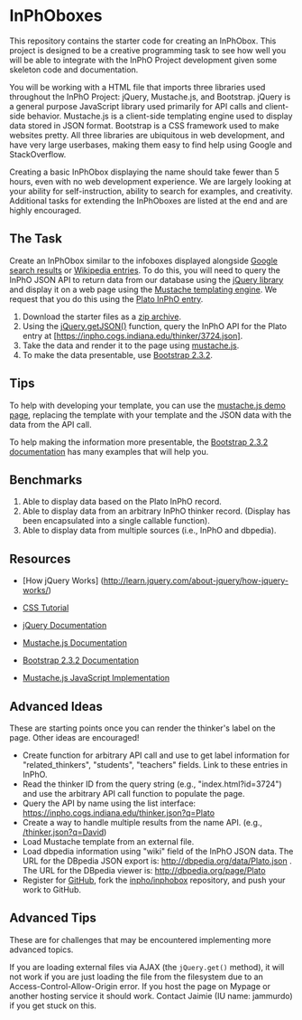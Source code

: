 InPhOboxes
==============

This repository contains the starter code for creating an InPhObox. This project
is designed to be a creative programming task to see how well you will be able
to integrate with the InPhO Project development given some skeleton code and
documentation. 

You will be working with a HTML file that imports three libraries used
throughout the InPhO Project: jQuery, Mustache.js, and Bootstrap. jQuery is a
general purpose JavaScript library used primarily for API calls and client-side
behavior. Mustache.js is a client-side templating engine used to display data
stored in JSON format. Bootstrap is a CSS framework used to make websites
pretty. All three libraries are ubiquitous in web development, and have very
large userbases, making them easy to find help using Google and StackOverflow.

Creating a basic InPhObox displaying the name should take fewer than 5 hours,
even with no web development experience. We are largely looking at your ability
for self-instruction, ability to search for examples, and creativity. Additional
tasks for extending the InPhOboxes are listed at the end and are highly
encouraged.

The Task
-----------
Create an InPhObox similar to the infoboxes displayed alongside [Google search
results](https://www.google.com/search?q=plato) or [Wikipedia
entries](http://en.wikipedia.org/wiki/Plato). To do this, you will need to query
the InPhO JSON API to return data from our database using the [jQuery
library](http://jquery.com/) and display it on a web page using the [Mustache 
templating engine](http://mustache.github.io/). We request that you do this
using the [Plato InPhO entry](https://inpho.cogs.indiana.edu/thinker/3724).

1.  Download the starter files as a [zip archive](https://github.com/inpho/inphobox/archive/master.zip).
2.  Using the [jQuery.getJSON()](http://api.jquery.com/jQuery.getJSON/)
function, query the InPhO API for the Plato entry at 
[https://inpho.cogs.indiana.edu/thinker/3724.json].
3.  Take the data and render it to the page using 
[mustache.js](http://mustache.github.io/mustache.5.html).
4.  To make the data presentable, use [Bootstrap 2.3.2](http://getbootstrap.com/2.3.2/index.html).

Tips
------
To help with developing your template, you can use the [mustache.js demo
page](http://mustache.github.io/#demo), replacing the template with your
template and the JSON data with the data from the API call.

To help making the information more presentable, the
[Bootstrap 2.3.2 documentation](http://getbootstrap.com/2.3.2/)
has many examples that will help you.


Benchmarks
------------
1.  Able to display data based on the Plato InPhO record.
2.  Able to display data from an arbitrary InPhO thinker record. 
(Display has been encapsulated into a single callable function).
3.  Able to display data from multiple sources (i.e., InPhO and dbpedia).

Resources
-----------
*   [How jQuery Works] (http://learn.jquery.com/about-jquery/how-jquery-works/)
*   [CSS Tutorial](http://learn.shayhowe.com/html-css/)

*   [jQuery Documentation](http://api.jquery.com/)
*   [Mustache.js Documentation](http://mustache.github.io/mustache.5.html)
*   [Bootstrap 2.3.2 Documentation](http://getbootstrap.com/2.3.2/)

*   [Mustache.js JavaScript Implementation](https://github.com/janl/mustache.js)

Advanced Ideas
----------------
These are starting points once you can render the thinker's label on the page.
Other ideas are encouraged!

*   Create function for arbitrary API call and use to 
    get label information for "related_thinkers", "students", 
    "teachers" fields. Link to these entries in InPhO.
*   Read the thinker ID from the query string (e.g., "index.html?id=3724") and
    use the arbitrary API call function to populate the page.
*   Query the API by name using the list interface:
    https://inpho.cogs.indiana.edu/thinker.json?q=Plato
*   Create a way to handle multiple results from the name API. (e.g., [/thinker.json?q=David](https://inpho.cogs.indiana.edu/thinker.json?q=David))
*   Load Mustache template from an external file.
*   Load dbpedia information using "wiki" field of the InPhO JSON data. 
    The URL for the DBpedia JSON export is: http://dbpedia.org/data/Plato.json . 
    The URL for the DBpedia viewer is: http://dbpedia.org/page/Plato
*   Register for [GitHub](http://github.com), fork the
    [inpho/inphobox](http://github.com/inpho/inphobox) repository, and push your
    work to GitHub.

Advanced Tips
---------------
These are for challenges that may be encountered implementing more advanced
topics.

If you are loading external files via AJAX (the `jQuery.get()` 
method), it will not work if you are just loading the file from the filesystem
due to an Access-Control-Allow-Origin error. If you host the page on Mypage
or another hosting service it should work. Contact Jaimie (IU name: jammurdo) 
if you get stuck on this.
